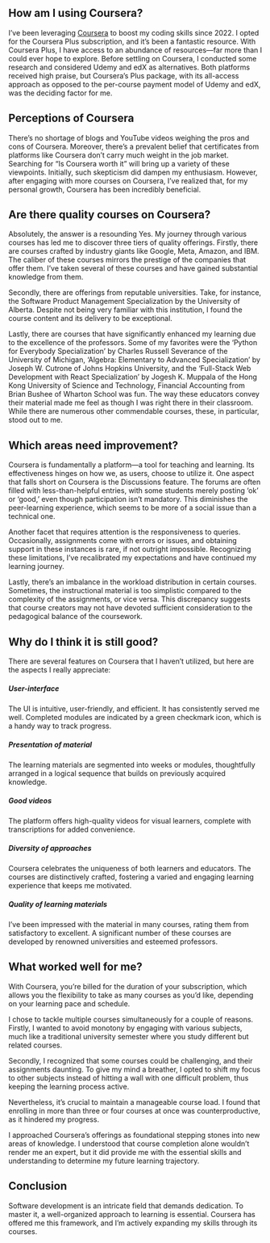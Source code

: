 <!-- META begin
title: Using Coursera for learning software development
created: 2024-06-07T23:50:21.817Z
updated: 2024-06-22T23:50:21.817Z
tags: big learn good
content: In this blog, I share several tips to improve your learning, based on my own experience of learning on Coursera
-- META end -->

## How am I using Coursera?

I’ve been leveraging [Coursera](https://www.coursera.org/) to boost my coding skills since 2022. I opted for the Coursera Plus subscription, and it’s been a fantastic resource. With Coursera Plus, I have access to an abundance of resources—far more than I could ever hope to explore. Before settling on Coursera, I conducted some research and considered Udemy and edX as alternatives. Both platforms received high praise, but Coursera’s Plus package, with its all-access approach as opposed to the per-course payment model of Udemy and edX, was the deciding factor for me.

## Perceptions of Coursera

There’s no shortage of blogs and YouTube videos weighing the pros and cons of Coursera. Moreover, there’s a prevalent belief that certificates from platforms like Coursera don’t carry much weight in the job market. Searching for “Is Coursera worth it” will bring up a variety of these viewpoints. Initially, such skepticism did dampen my enthusiasm. However, after engaging with more courses on Coursera, I’ve realized that, for my personal growth, Coursera has been incredibly beneficial.

## Are there quality courses on Coursera?

Absolutely, the answer is a resounding Yes. My journey through various courses has led me to discover three tiers of quality offerings. Firstly, there are courses crafted by industry giants like Google, Meta, Amazon, and IBM. The caliber of these courses mirrors the prestige of the companies that offer them. I’ve taken several of these courses and have gained substantial knowledge from them. 

Secondly, there are offerings from reputable universities. Take, for instance, the Software Product Management Specialization by the University of Alberta. Despite not being very familiar with this institution, I found the course content and its delivery to be exceptional. 

Lastly, there are courses that have significantly enhanced my learning due to the excellence of the professors. Some of my favorites were the ‘Python for Everybody Specialization’ by Charles Russell Severance of the University of Michigan, ‘Algebra: Elementary to Advanced Specialization’ by Joseph W. Cutrone of Johns Hopkins University, and the ‘Full-Stack Web Development with React Specialization’ by Jogesh K. Muppala of the Hong Kong University of Science and Technology, Financial Accounting from Brian Bushee of Wharton School was fun. The way these educators convey their material made me feel as though I was right there in their classroom. While there are numerous other commendable courses, these, in particular, stood out to me.

## Which areas need improvement?

Coursera is fundamentally a platform—a tool for teaching and learning. Its effectiveness hinges on how we, as users, choose to utilize it. One aspect that falls short on Coursera is the Discussions feature. The forums are often filled with less-than-helpful entries, with some students merely posting ‘ok’ or ‘good,’ even though participation isn’t mandatory. This diminishes the peer-learning experience, which seems to be more of a social issue than a technical one.

Another facet that requires attention is the responsiveness to queries. Occasionally, assignments come with errors or issues, and obtaining support in these instances is rare, if not outright impossible. Recognizing these limitations, I’ve recalibrated my expectations and have continued my learning journey.

Lastly, there’s an imbalance in the workload distribution in certain courses. Sometimes, the instructional material is too simplistic compared to the complexity of the assignments, or vice versa. This discrepancy suggests that course creators may not have devoted sufficient consideration to the pedagogical balance of the coursework.

## Why do I think it is still good?

There are several features on Coursera that I haven’t utilized, but here are the aspects I really appreciate:

##### User-interface

The UI is intuitive, user-friendly, and efficient. It has consistently served me well. Completed modules are indicated by a green checkmark icon, which is a handy way to track progress.

##### Presentation of material

The learning materials are segmented into weeks or modules, thoughtfully arranged in a logical sequence that builds on previously acquired knowledge.

##### Good videos

The platform offers high-quality videos for visual learners, complete with transcriptions for added convenience.

##### Diversity of approaches

Coursera celebrates the uniqueness of both learners and educators. The courses are distinctively crafted, fostering a varied and engaging learning experience that keeps me motivated.

##### Quality of learning materials

I’ve been impressed with the material in many courses, rating them from satisfactory to excellent. A significant number of these courses are developed by renowned universities and esteemed professors.

## What worked well for me?

With Coursera, you’re billed for the duration of your subscription, which allows you the flexibility to take as many courses as you’d like, depending on your learning pace and schedule.

I chose to tackle multiple courses simultaneously for a couple of reasons. Firstly, I wanted to avoid monotony by engaging with various subjects, much like a traditional university semester where you study different but related courses.

Secondly, I recognized that some courses could be challenging, and their assignments daunting. To give my mind a breather, I opted to shift my focus to other subjects instead of hitting a wall with one difficult problem, thus keeping the learning process active.

Nevertheless, it’s crucial to maintain a manageable course load. I found that enrolling in more than three or four courses at once was counterproductive, as it hindered my progress.

I approached Coursera’s offerings as foundational stepping stones into new areas of knowledge. I understood that course completion alone wouldn’t render me an expert, but it did provide me with the essential skills and understanding to determine my future learning trajectory.

## Conclusion

Software development is an intricate field that demands dedication. To master it, a well-organized approach to learning is essential. Coursera has offered me this framework, and I’m actively expanding my skills through its courses.
